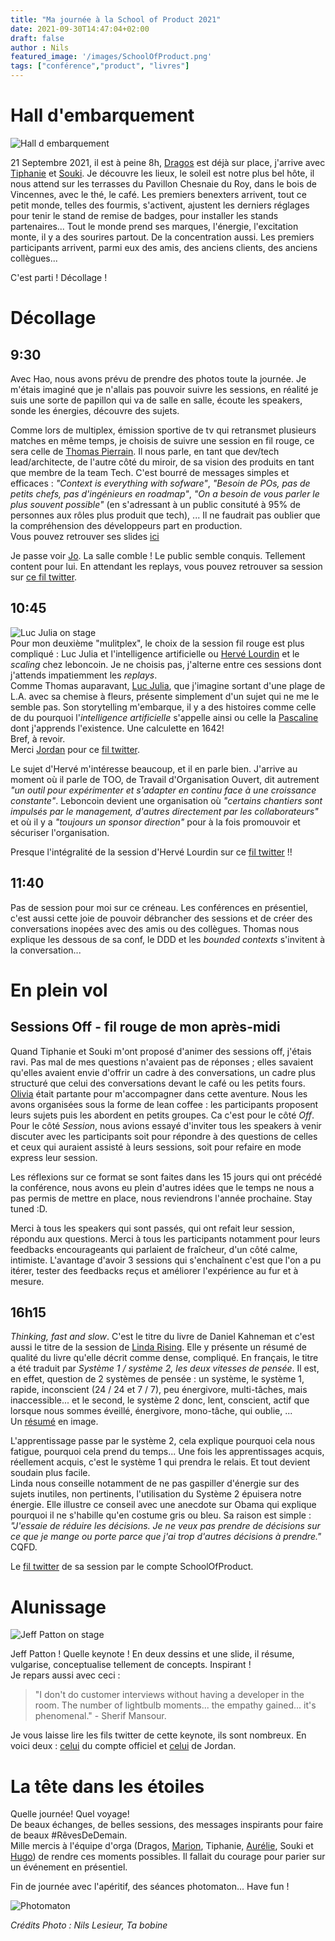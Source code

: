 ```yaml
---
title: "Ma journée à la School of Product 2021"
date: 2021-09-30T14:47:04+02:00
draft: false
author : Nils
featured_image: '/images/SchoolOfProduct.png'
tags: ["conférence","product", "livres"]
---
```


# Hall d'embarquement
![Hall d embarquement](HallDEmbarquementLow.jpg "Hall d embarquement")  

21 Septembre 2021, il est à peine 8h, [Dragos](https://www.linkedin.com/in/dragosdreptate/) est déjà sur place, j'arrive avec [Tiphanie](https://www.linkedin.com/in/tiphanie-vinet-a7856143/) et [Souki](https://www.linkedin.com/in/souki-khamsyvoravong-b39a4a90/). Je découvre les lieux, le soleil est notre plus bel hôte, il nous attend sur les terrasses du Pavillon Chesnaie du Roy, dans le bois de Vincennes, avec le thé, le café. Les premiers benexters arrivent, tout ce petit monde, telles des fourmis, s'activent, ajustent les derniers réglages pour tenir le stand de remise de badges, pour installer les stands partenaires... Tout le monde prend ses marques, l'énergie, l'excitation monte, il y a des sourires partout. De la concentration aussi.
Les premiers participants arrivent, parmi eux des amis, des anciens clients, des anciens collègues...  

C'est parti ! Décollage !

# Décollage
## 9:30
Avec Hao, nous avons prévu de prendre des photos toute la journée. Je m'étais imaginé que je n'allais pas pouvoir suivre les sessions, en réalité je suis une sorte de papillon qui va de salle en salle, écoute les speakers, sonde les énergies, découvre des sujets. 
  
Comme lors de multiplex, émission sportive de tv qui retransmet plusieurs matches en même temps, je choisis de suivre une session en fil rouge, ce sera celle de [Thomas Pierrain](https://twitter.com/tpierrain). Il nous parle, en tant que dev/tech lead/architecte, de l'autre côté du miroir, de sa vision des produits en tant que membre de la team Tech. C'est bourré de messages simples et efficaces : *"Context is everything with sofware"*, *"Besoin de POs, pas de petits chefs, pas d'ingénieurs en roadmap"*, *"On a besoin de vous parler le plus souvent possible"* (en s'adressant à un public consituté à 95% de personnes aux rôles plus produit que tech), ... Il ne faudrait pas oublier que la compréhension des développeurs part en production.  
Vous pouvez retrouver ses slides [ici](https://fr.slideshare.net/ThomasPierrain/de-lautre-ct-du-miroir)  
  
Je passe voir [Jo](https://www.linkedin.com/in/jlitty/). La salle comble ! Le public semble conquis. Tellement content pour lui. En attendant les replays, vous pouvez retrouver sa session sur [ce fil twitter](https://twitter.com/SchoolOfPO/status/1440217880340041731).

## 10:45
![Luc Julia on stage](LucJuliaLow.jpg "Luc Julia on stage")  
Pour mon deuxième "mulitplex", le choix de la session fil rouge est plus compliqué : Luc Julia et l'intelligence artificielle ou [Hervé Lourdin](https://www.linkedin.com/in/hervelourdin/) et le *scaling* chez leboncoin. Je ne choisis pas, j'alterne entre ces sessions dont j'attends impatiemment les *replays*.  
Comme Thomas auparavant, [Luc Julia](https://www.linkedin.com/in/lucjulia/), que j'imagine sortant d'une plage de L.A. avec sa chemise à fleurs, présente simplement d'un sujet qui ne me le semble pas. Son storytelling m'embarque, il y a des histoires comme celle de du pourquoi l'*intelligence artificielle* s'appelle ainsi ou celle la [Pascaline](https://fr.wikipedia.org/wiki/Pascaline) dont j'apprends l'existence. Une calculette en 1642!  
Bref, à revoir.  
Merci [Jordan](https://www.linkedin.com/in/jordan-chapuy-064516a2/) pour ce  [fil twitter](https://twitter.com/Yupjoo/status/1440244631631904784).

Le sujet d'Hervé m'intéresse beaucoup, et il en parle bien. J'arrive au moment où il parle de TOO, de Travail d'Organisation Ouvert, dit autrement *"un outil pour expérimenter et s'adapter en continu face à une croissance constante"*. Leboncoin devient une organisation où *"certains chantiers sont impulsés par le management, d'autres directement par les collaborateurs"* et où il y a *"toujours un sponsor direction"* pour à la fois promouvoir et sécuriser l'organisation.

Presque l'intégralité de la session d'Hervé Lourdin sur ce [fil twitter](https://twitter.com/SchoolOfPO/status/1440236491637018624) !!  

## 11:40
Pas de session pour moi sur ce créneau. Les conférences en présentiel, c'est aussi cette joie de pouvoir débrancher des sessions et de créer des conversations inopées avec des amis ou des collègues. Thomas nous explique les dessous de sa conf, le DDD et les *bounded contexts* s'invitent à la conversation...


# En plein vol
## Sessions Off - fil rouge de mon après-midi
Quand Tiphanie et Souki m'ont proposé d'animer des sessions off, j'étais ravi. Pas mal de mes questions n'avaient pas de réponses ; elles savaient qu'elles avaient envie d'offrir un cadre à des conversations, un cadre plus structuré que celui des conversations devant le café ou les petits fours.  
[Olivia](https://www.linkedin.com/in/oliviadutheil/) était partante pour m'accompagner dans cette aventure. Nous les avons organisées sous la forme de lean coffee : les participants proposent leurs sujets puis les abordent en petits groupes. Ca c'est pour le côté *Off*.  
Pour le côté *Session*, nous avions essayé d'inviter tous les speakers à venir discuter avec les participants soit pour répondre à des questions de celles et ceux qui auraient assisté à leurs sessions, soit pour refaire en mode express leur session.  

Les réflexions sur ce format se sont faites dans les 15 jours qui ont précédé la conférence, nous avons eu plein d'autres idées que le temps ne nous a pas permis de mettre en place, nous reviendrons l'année prochaine. Stay tuned :D.

Merci à tous les speakers qui sont passés, qui ont refait leur session, répondu aux questions.
Merci à tous les participants notamment pour leurs feedbacks encourageants qui parlaient de fraîcheur, d'un côté calme, intimiste.
L'avantage d'avoir 3 sessions qui s'enchaînent c'est que l'on a pu itérer, tester des feedbacks reçus et améliorer l'expérience au fur et à mesure.


## 16h15
*Thinking, fast and slow*. C'est le titre du livre de Daniel Kahneman et c'est aussi le titre de la session de [Linda Rising](https://www.linkedin.com/in/lindarising/). Elle y présente un résumé de qualité du livre qu'elle décrit comme dense, compliqué. En français, le titre a été traduit par *Système 1 / système 2, les deux vitesses de pensée*. Il est, en effet, question de 2 systèmes de pensée : un système, le système 1, rapide, inconscient (24 / 24 et 7 / 7), peu énergivore, multi-tâches, mais inaccessible... et le second, le système 2 donc, lent, conscient, actif que lorsque nous sommes éveillé, énergivore, mono-tâche, qui oublie, ...  
Un [résumé](https://twitter.com/SchoolOfPO/status/1440321372400484365/photo/1 ) en image.  

L'apprentissage passe par le système 2, cela explique pourquoi cela nous fatigue, pourquoi cela prend du temps... Une fois les apprentissages acquis, réellement acquis, c'est le système 1 qui prendra le relais. Et tout devient soudain plus facile.    
Linda nous conseille notamment de ne pas gaspiller d'énergie sur des sujets inutiles, non pertinents, l'utilisation du Système 2 épuisera notre énergie. Elle illustre ce conseil avec une anecdote sur Obama qui explique pourquoi il ne s'habille qu'en costume gris ou bleu. Sa raison est simple : *"J'essaie de réduire les décisions. Je ne veux pas prendre de décisions sur ce que je mange ou porte parce que j'ai trop d'autres décisions à prendre."* CQFD. 

Le [fil twitter](https://twitter.com/SchoolOfPO/status/1440319320362422283) de sa session par le compte SchoolOfProduct.

# Alunissage
![Jeff Patton on stage](JeffPattonLow.jpg "Jeff Patton on stage")  

Jeff Patton ! Quelle keynote ! En deux dessins et une slide, il résume, vulgarise, conceptualise tellement de concepts. Inspirant !  
Je repars aussi avec ceci :  
  
> "I don't do customer interviews without having a developer in the room. The number of lightbulb moments... the empathy gained... it's phenomenal." - Sherif Mansour.

Je vous laisse lire les fils twitter de cette keynote, ils sont nombreux. En voici deux : [celui](https://twitter.com/SchoolOfPO/status/1440335002093248525) du compte officiel et [celui](https://twitter.com/Yupjoo/status/1440335294423715841) de Jordan.

# La tête dans les étoiles
Quelle journée! Quel voyage!  
De beaux échanges, de belles sessions, des messages inspirants pour faire de beaux #RêvesDeDemain.  
Mille mercis à l'équipe d'orga (Dragos, [Marion](https://www.linkedin.com/in/marionlecerf/), Tiphanie, [Aurélie](https://www.linkedin.com/in/aur%C3%A9lie-rolland-elia/), Souki et [Hugo](https://www.linkedin.com/in/hugo-perroux-65a42812/)) de rendre ces moments possibles. Il fallait du courage pour parier sur un événement en présentiel.  

Fin de journée avec l'apéritif, des séances photomaton... Have fun !  

![Photomaton](Photomaton.jpeg "Photomaton")  

*Crédits Photo : Nils Lesieur, Ta bobine*
